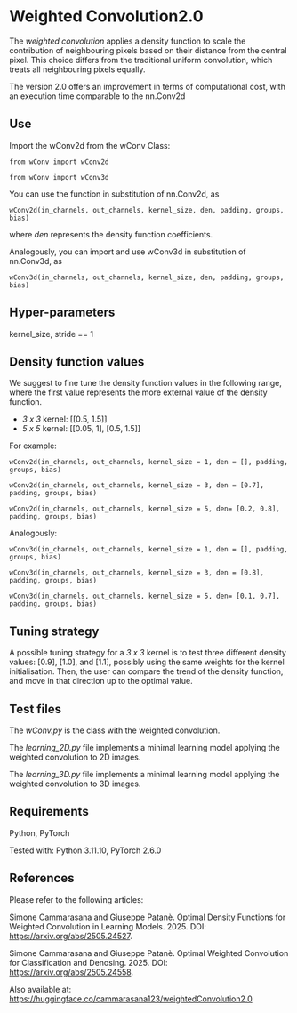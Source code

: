 # Weighted Convolution2.0
The _weighted convolution_ applies a density function to scale the contribution of neighbouring pixels based on their distance from the central pixel. This choice differs from the traditional uniform convolution, which treats all neighbouring pixels equally.

The version 2.0 offers an improvement in terms of computational cost, with an execution time comparable to the nn.Conv2d

## Use
Import the wConv2d from the wConv Class:

```from wConv import wConv2d```

```from wConv import wConv3d```

You can use the function in substitution of nn.Conv2d, as

```wConv2d(in_channels, out_channels, kernel_size, den, padding, groups, bias)```

where _den_ represents the density function coefficients.

Analogously, you can import and use wConv3d in substitution of nn.Conv3d, as

```wConv3d(in_channels, out_channels, kernel_size, den, padding, groups, bias)```


## Hyper-parameters
kernel_size, stride == 1

## Density function values
We suggest to fine tune the density function values in the following range, where the first value represents the more external value of the density function.

- *3 x 3* kernel: [[0.5, 1.5]]
- *5 x 5* kernel: [[0.05, 1], [0.5, 1.5]]

For example:

```wConv2d(in_channels, out_channels, kernel_size = 1, den = [], padding, groups, bias) ```

```wConv2d(in_channels, out_channels, kernel_size = 3, den = [0.7], padding, groups, bias) ```

```wConv2d(in_channels, out_channels, kernel_size = 5, den= [0.2, 0.8], padding, groups, bias) ```

Analogously:

```wConv3d(in_channels, out_channels, kernel_size = 1, den = [], padding, groups, bias) ```

```wConv3d(in_channels, out_channels, kernel_size = 3, den = [0.8], padding, groups, bias) ```

```wConv3d(in_channels, out_channels, kernel_size = 5, den= [0.1, 0.7], padding, groups, bias) ```

## Tuning strategy
A possible tuning strategy for a *3 x 3* kernel is to test three different density values: [0.9], [1.0], and [1.1], possibly using the same weights for the kernel initialisation.
Then, the user can compare the trend of the density function, and move in that direction up to the optimal value.


## Test files
The *wConv.py* is the class with the weighted convolution.

The *learning_2D.py* file implements a minimal learning model applying the weighted convolution to 2D images.

The *learning_3D.py* file implements a minimal learning model applying the weighted convolution to 3D images.

## Requirements
Python, PyTorch

Tested with: Python 3.11.10, PyTorch 2.6.0

## References
Please refer to the following articles:

Simone Cammarasana and Giuseppe Patanè. Optimal Density Functions for Weighted Convolution in Learning Models. 2025. DOI: https://arxiv.org/abs/2505.24527.

Simone Cammarasana and Giuseppe Patanè. Optimal Weighted Convolution for Classification and Denosing. 2025. DOI: https://arxiv.org/abs/2505.24558.

Also available at: https://huggingface.co/cammarasana123/weightedConvolution2.0
